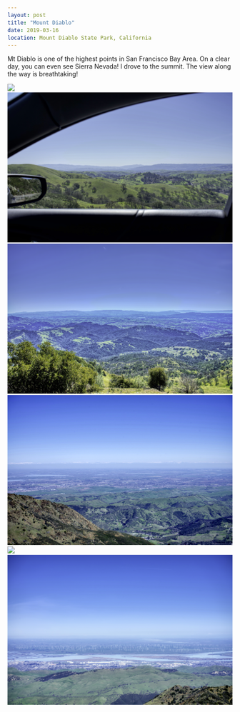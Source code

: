 ```yaml
---
layout: post
title: "Mount Diablo"
date: 2019-03-16
location: Mount Diablo State Park, California
---
```

Mt Diablo is one of the highest points in San Francisco Bay Area. On a clear day, you can even see Sierra Nevada! I drove to the summit. The view along the way is breathtaking!

<div id="amzn-assoc-ad-bc8e9634-2454-4b9c-9078-27f3b7eedb47"></div><script async src="//z-na.amazon-adsystem.com/widgets/onejs?MarketPlace=US&adInstanceId=bc8e9634-2454-4b9c-9078-27f3b7eedb47"></script>

<div class="post-image">
    <img src="img/mt_diablo/DSC02308.png">
</div>
<div class="post-image">
    <img src="img/mt_diablo/DSC02269.png">
</div>
<div class="post-image">
    <img src="img/mt_diablo/DSC02281.png">
</div>
<div class="post-image">
    <img src="img/mt_diablo/DSC02286.png">
</div>
<div class="post-image">
    <img src="img/mt_diablo/DSC02293.png">
</div>
<div class="post-image">
    <img src="img/mt_diablo/DSC02300.png">
</div>
